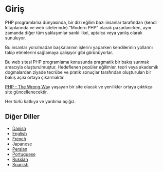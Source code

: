# Giriş #

PHP programlama dünyasında, bir dizi eğilim bazı insanlar tarafından (kendi kitaplarında ve web sitelerinde) "Modern PHP" olarak pazarlanırken, aynı zamanda diğer tüm yaklaşımlar sanki ilkel, aptalca veya yanlış olarak sunuluyor.

Bu insanlar yorulmadan başkalarının işlerini yaparken kendilerinin yollarını takip etmelerini sağlamaya çalışıyor gibi görünüyorlar.

Bu web sitesi PHP programlama konusunda pragmatik bir bakış sunmak amacıyla oluşturulmuştur. Hedeflenen popüler eğilimler, teori veya akademik dogmalardan ziyade tecrübe ve pratik sonuçlar tarafından oluşturulan bir bakış açısı ortaya çıkarmaktır.

[PHP - The Wrong Way](http://www.phpthewrongway.com/) yaşayan bir site olacak ve yenilikler ortaya çıktıkça site güncellenecektir.

Her türlü katkıya ve yardıma açığız.

## Diğer Diller ##

* [Danish](http://www.phpthewrongway.com/da/)
* [English](http://www.phpthewrongway.com/)
* [French](http://www.phpthewrongway.com/fr/)
* [Japanese](http://www.phpthewrongway.com/ja/)
* [Persian](http://www.phpthewrongway.com/fa/)
* [Portuguese](http://www.phpthewrongway.com/pt_br/)
* [Russian](http://www.phpthewrongway.com/ru/)
* [Spanish](http://www.phpthewrongway.com/es/)
